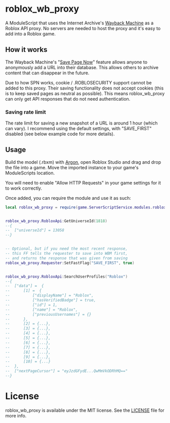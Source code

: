 # roblox_wb_proxy
A ModuleScript that uses the Internet Archive's [Wayback Machine](https://web.archive.org/) as a Roblox API proxy. No servers are needed to host the proxy and it's easy to add into a Roblox game.

## How it works
The Wayback Machine's "[Save Page Now](https://blog.archive.org/2019/10/23/the-wayback-machines-save-page-now-is-new-and-improved/)" feature allows anyone to anonymously add a URL into their database. This allows others to archive content that can disappear in the future.

Due to how SPN works, cookie / .ROBLOSECURITY support cannot be added to this proxy. Their saving functionality does not accept cookies (this is to keep saved pages as neutral as possible). This means roblox_wb_proxy can only get API responses that do not need authentication.

### Saving rate limit
The rate limit for saving a new snapshot of a URL is around 1 hour (which can vary). I recommend using the default settings, with "SAVE_FIRST" disabled (see below example code for more details).


## Usage
Build the model (.rbxm) with [Argon](https://argon.wiki/), open Roblox Studio and drag and drop the file into a game. Move the imported instance to your game's ModuleScripts location.

You will need to enable "Allow HTTP Requests" in your game settings for it to work correctly.

Once added, you can require the module and use it as such:
```lua
local roblox_wb_proxy = require(game.ServerScriptService.modules.roblox_wb_proxy)


roblox_wb_proxy.RobloxApi:GetUniverseId(1818)
--{ 
--	["universeId"] = 13058
--}


-- Optional, but if you need the most recent response,
-- this FF tells the requester to save into WBM first,
-- and returns the response that was given from saving
roblox_wb_proxy.Requester:SetFastFlag("SAVE_FIRST", true)


roblox_wb_proxy.RobloxApi:SearchUserProfiles("Roblox")
--{
--	["data"] =  {
--		[1] =  {
--			["displayName"] = "Roblox",
--			["hasVerifiedBadge"] = true,
--			["id"] = 1,
--			["name"] = "Roblox",
--			["previousUsernames"] = {}
--		},
--		[2] = {...},
--		[3] = {...},
--		[4] = {...},
--		[5] = {...},
--		[6] = {...},
--		[7] = {...},
--		[8] = {...},
--		[9] = {...},
--		[10] = {...}
--	},
--	["nextPageCursor"] = "eyJzdGFydE...QwMmVkODRhMQ=="
--}
```

# License
roblox_wb_proxy is available under the MIT license. See the [LICENSE](./LICENSE) file for more info.
